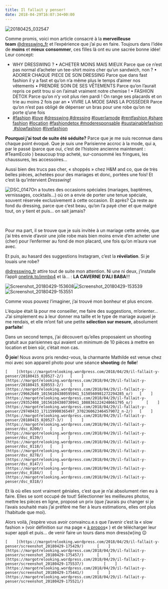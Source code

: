 ```yaml
---
title: Il fallait y penser!
date: 2018-04-29T16:07:34+00:00
---
```


![20180425_032547](/images/20180425_032547-aHR0cHM6.png)

Comme promis, voici mon article consacré à la **merveilleuse team** [@dresswing_fr](https://www.instagram.com/dresswing_fr/) et l’expérience que j’ai pu en faire. Toujours dans l’idée de **moins** et **mieux** **consommer**, ces filles là ont eu une sacrée bonne idée! Leur concept:

- WHY DRESSWING ?
• ACHETER MOINS MAIS MIEUX
Parce que ce n’est pas normal d’acheter un tee-shirt moins cher qu’un sandwich, non ?
• ADORER CHAQUE PIECE DE SON DRESSING
Parce que dans fast fashion il y a fast et qu’on n’a même plus le temps d’aimer nos vêtements
• PRENDRE SOIN DE SES VÊTEMENTS
Parce qu’on l’aurait repris ce petit trou si on l’aimait vraiment notre chemise !
• FASHION DETOX
Parce qu’on n’y voit plus rien pardi ! On range ses placards et on trie au moins 2 fois par an
• VIVRE LA MODE SANS LA POSSÉDER
Parce qu’on n’est pas obligé de dépenser un bras pour une robe qu’on ne porte q’une fois
- [#fashion](https://www.instagram.com/explore/tags/fashion/) [#love](https://www.instagram.com/explore/tags/love/) [#dresswing ](https://www.instagram.com/explore/tags/dresswing/)[#dressing](https://www.instagram.com/explore/tags/dressing/) [#louerlamode](https://www.instagram.com/explore/tags/louerlamode/) [#rentfashion ](https://www.instagram.com/explore/tags/rentfashion/)[#sharefashion](https://www.instagram.com/explore/tags/sharefashion/) [#location](https://www.instagram.com/explore/tags/location/) [#fashiondetox ](https://www.instagram.com/explore/tags/fashiondetox/)[#moderesponsable](https://www.instagram.com/explore/tags/moderesponsable/) [#sustainablefashion ](https://www.instagram.com/explore/tags/sustainablefashion/)[#slowfashion](https://www.instagram.com/explore/tags/slowfashion/) [#livefashion](https://www.instagram.com/explore/tags/livefashion/)

**Pourquoi j’ai tout de suite été séduite?** Parce que je me suis reconnue dans chaque point évoqué. Que je suis une Parisienne accroc à la mode, qui a, par le passé (parce que oui, c’est de l’histoire ancienne maintenant : #TeamEcolo ) beaucoup trop acheté, sur-consommé les fringues, les chaussures, les accessoires…

Aussi bien des trucs pas cher, « shoppés » chez H&M and co, que de très belles pièces, achetées pour des mariages et donc, portées une fois! Et c’est là qu’intervient *Dresswing*!

![DSC_0147](/images/dsc_0147-e1525008500871-aHR0cHM6.jpg)On a toutes des occasions spéciales (mariages, baptêmes, vernissages, cocktails…) où on a envie de porter une tenue spéciale, souvent réservée exclusivement à cette occasion. Et après? Ça reste au fond du dressing, parce que c’est beau, qu’on l’a payé cher et que malgré tout, on y tient et puis… on sait jamais?

 

Pour ma part, il se trouve que je suis invitée à un mariage cette année, que j’ai très envie d’avoir une jolie robe mais bien moins envie d’en acheter une (cher) pour l’enfermer au fond de mon placard, une fois qu’on m’aura vue avec.

Et puis, au hasard des suggestions Instagram, c’est la **révélation**. Si je louais une robe?

[@dresswing_fr](https://www.instagram.com/dresswing_fr/) attire tout de suite mon attention. Ni une ni deux, j’installe l’appli [onelink.to/jmnbp4](https://l.instagram.com/?u=http%3A%2F%2Fonelink.to%2Fjmnbp4&e=ATMDltw3dEwz5m-Cr2wFeZVhnK6virSC_CWPqpWUFSnWeKIDfqDyWgDlw5rSd9f6JPSRAqPgUZTc7jdh) et là… : **LA CAVERNE D’ALI BABA**!!!

![Screenshot_20180429-153608](/images/screenshot_20180429-1536081-aHR0cHM6.png)![Screenshot_20180429-153539](/images/screenshot_20180429-1535391-aHR0cHM6.png)![Screenshot_20180429-153551](/images/screenshot_20180429-1535511-aHR0cHM6.png)

Comme vous pouvez l’imaginer, j’ai trouvé mon bonheur et plus encore.

L’équipe était là pour me conseiller, me faire des suggestions, m’orienter… J’ai simplement eu à leur donner ma taille et le type de mariage auquel je me rendais, et elle m’ont fait une petite **sélection sur mesure**, absolument **parfaite**!

Dans un second temps, j’ai découvert qu’elles proposaient un shooting gratuit aux parisiennes qui avaient un minimum de 10 pièces à mettre en location et bien sûr, c’était mon cas.

**Ô joie**! Nous avons pris rendez-vous, la charmante Mathilde est venue chez moi avec son appareil photo pour une séance **shooting** de **folie**!

    [    ](https://margotrelooking.wordpress.com/2018/04/29/il-fallait-y-penser/20180415_020527-2/)   [    ](https://margotrelooking.wordpress.com/2018/04/29/il-fallait-y-penser/20180415_020553-2/)   [    ](https://margotrelooking.wordpress.com/2018/04/29/il-fallait-y-penser/29662649_10156104380595941_5150560981272294285_o/)   [    ](https://margotrelooking.wordpress.com/2018/04/29/il-fallait-y-penser/29352408_10156104380730941_1088361224248661795_o/)      [    ](https://margotrelooking.wordpress.com/2018/04/29/il-fallait-y-penser/29740433_171159900365497_3702360623464579072_n-2/)   [    ](https://margotrelooking.wordpress.com/2018/04/29/il-fallait-y-penser/20180415_020527-3/)   [    ](https://margotrelooking.wordpress.com/2018/04/29/il-fallait-y-penser/dsc_0200/)   [    ](https://margotrelooking.wordpress.com/2018/04/29/il-fallait-y-penser/dsc_0139/)      [    ](https://margotrelooking.wordpress.com/2018/04/29/il-fallait-y-penser/dsc_0118/)   [    ](https://margotrelooking.wordpress.com/2018/04/29/il-fallait-y-penser/dsc_0278/)   [    ](https://margotrelooking.wordpress.com/2018/04/29/il-fallait-y-penser/dsc_0147/)   [    ](https://margotrelooking.wordpress.com/2018/04/29/il-fallait-y-penser/dsc_0184/)   [    ](https://margotrelooking.wordpress.com/2018/04/29/il-fallait-y-penser/dsc_0318/)      
Et là où elles sont vraiment géniales, c’est que je n’ai absolument rien eu à faire. Elles se sont occupé de tout! Sélectionner les meilleures photos, mettre les pièces en ligne, proposé un prix (que j’aurais pu changer si je l’avais souhaité mais j’ai préféré me fier à leurs estimations, elles ont plus l’habitude que moi).

Alors voilà, j’espère vous avoir convaincu.e.s que l’avenir c’est la « slow fashion » (voir définition sur ma page « [à propos](https://margotrelooking.wordpress.com/a-propos/)« ) et de télécharger leur super appli et puis… de venir faire un tours dans mon dress(w)ing 😉

    [    ](https://margotrelooking.wordpress.com/2018/04/29/il-fallait-y-penser/screenshot_20180429-175429/)      [    ](https://margotrelooking.wordpress.com/2018/04/29/il-fallait-y-penser/screenshot_20180429-175457/)      [    ](https://margotrelooking.wordpress.com/2018/04/29/il-fallait-y-penser/screenshot_20180429-175537/)         [    ](https://margotrelooking.wordpress.com/2018/04/29/il-fallait-y-penser/screenshot_20180429-175441/)      [    ](https://margotrelooking.wordpress.com/2018/04/29/il-fallait-y-penser/screenshot_20180429-175521/)
